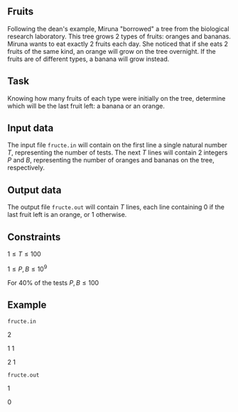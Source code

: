 ## Fruits

Following the dean's example, Miruna "borrowed" a tree from the biological research laboratory. This tree grows 2 types of fruits: oranges and bananas. Miruna wants to eat exactly 2 fruits each day. She noticed that if she eats 2 fruits of the same kind, an orange will grow on the tree overnight. If the fruits are of different types, a banana will grow instead.

## Task

Knowing how many fruits of each type were initially on the tree, determine which will be the last fruit left: a banana or an orange.

## Input data

The input file `fructe.in` will contain on the first line a single natural number $T$, representing the number of tests. The next $T$ lines will contain 2 integers $P$ and $B$, representing the number of oranges and bananas on the tree, respectively.

## Output data

The output file `fructe.out` will contain $T$ lines, each line containing $0$ if the last fruit left is an orange, or $1$ otherwise.

## Constraints

$1 \leq T \leq 100$

$1 \leq P, B \leq 10^9$

For 40% of the tests $P, B \leq 100$

## Example

`fructe.in`

2

1 1

2 1

`fructe.out`

1

0